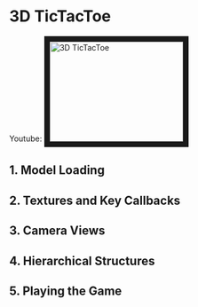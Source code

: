 # 3D TicTacToe

Youtube:
<a href="http://www.youtube.com/watch?feature=player_embedded&v=Uk0CfXhTHmM
" target="_blank"><img src="http://img.youtube.com/vi/Uk0CfXhTHmM/0.jpg" 
alt="3D TicTacToe" width="240" height="180" border="10" /></a>

## 1. Model Loading
## 2. Textures and Key Callbacks
## 3. Camera Views
## 4. Hierarchical Structures
## 5. Playing the Game
